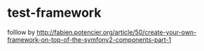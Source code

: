 # test-framework
folllow by http://fabien.potencier.org/article/50/create-your-own-framework-on-top-of-the-symfony2-components-part-1
